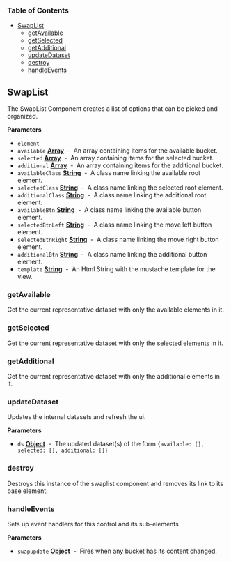 <!-- Generated by documentation.js. Update this documentation by updating the source code. -->

### Table of Contents

-   [SwapList](#swaplist)
    -   [getAvailable](#getavailable)
    -   [getSelected](#getselected)
    -   [getAdditional](#getadditional)
    -   [updateDataset](#updatedataset)
    -   [destroy](#destroy)
    -   [handleEvents](#handleevents)

## SwapList

The SwapList Component creates a list of options that can be picked and organized.

**Parameters**

-   `element`  
-   `available` **[Array](https://developer.mozilla.org/en-US/docs/Web/JavaScript/Reference/Global_Objects/Array)**  -  An array containing items for the available bucket.
-   `selected` **[Array](https://developer.mozilla.org/en-US/docs/Web/JavaScript/Reference/Global_Objects/Array)**  -   An array containing items for the selected bucket.
-   `additional` **[Array](https://developer.mozilla.org/en-US/docs/Web/JavaScript/Reference/Global_Objects/Array)**  -   An array containing items for the additional bucket.
-   `availableClass` **[String](https://developer.mozilla.org/en-US/docs/Web/JavaScript/Reference/Global_Objects/String)**  -  A class name linking the available root element.
-   `selectedClass` **[String](https://developer.mozilla.org/en-US/docs/Web/JavaScript/Reference/Global_Objects/String)**  -  A class name linking the selected root element.
-   `additionalClass` **[String](https://developer.mozilla.org/en-US/docs/Web/JavaScript/Reference/Global_Objects/String)**  -  A class name linking the additional root element.
-   `availableBtn` **[String](https://developer.mozilla.org/en-US/docs/Web/JavaScript/Reference/Global_Objects/String)**  -  A class name linking the available button element.
-   `selectedBtnLeft` **[String](https://developer.mozilla.org/en-US/docs/Web/JavaScript/Reference/Global_Objects/String)**  -   A class name linking the move left button element.
-   `selectedBtnRight` **[String](https://developer.mozilla.org/en-US/docs/Web/JavaScript/Reference/Global_Objects/String)**  -   A class name linking the move right button element.
-   `additionalBtn` **[String](https://developer.mozilla.org/en-US/docs/Web/JavaScript/Reference/Global_Objects/String)**  -   A class name linking the additional button element.
-   `template` **[String](https://developer.mozilla.org/en-US/docs/Web/JavaScript/Reference/Global_Objects/String)**  -  An Html String with the mustache template for the view.

### getAvailable

Get the current representative dataset with only the available elements in it.

### getSelected

Get the current representative dataset with only the selected elements in it.

### getAdditional

Get the current representative dataset with only the additional elements in it.

### updateDataset

Updates the internal datasets and refresh the ui.

**Parameters**

-   `ds` **[Object](https://developer.mozilla.org/en-US/docs/Web/JavaScript/Reference/Global_Objects/Object)**  -  The updated dataset(s) of the form `{available: [], selected: [], additional: []}`

### destroy

Destroys this instance of the swaplist component and removes its link to its base element.

### handleEvents

Sets up event handlers for this control and its sub-elements

**Parameters**

-   `swapupdate` **[Object](https://developer.mozilla.org/en-US/docs/Web/JavaScript/Reference/Global_Objects/Object)**  -  Fires when any bucket has its content changed.
